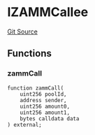 # IZAMMCallee
[Git Source](https://github.com/zammdefi/ZAMM/blob/01418cf0888a2a8e3cc999c814fa483ce70fd973/src/ZAMM.sol)


## Functions
### zammCall


```solidity
function zammCall(
    uint256 poolId,
    address sender,
    uint256 amount0,
    uint256 amount1,
    bytes calldata data
) external;
```

